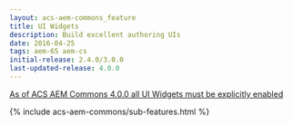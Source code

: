 ```yaml
---
layout: acs-aem-commons_feature
title: UI Widgets
description: Build excellent authoring UIs
date: 2016-04-25
tags: aem-65 aem-cs
initial-release: 2.4.0/3.0.0
last-updated-release: 4.0.0
---
```


<div class="banner--notice">
<a href="/acs-aem-commons/pages/releases/4-0-0.html" target="_blank">As of ACS AEM Commons 4.0.0 all UI Widgets must be explicitly enabled</a>
</div>


{% include acs-aem-commons/sub-features.html %}

